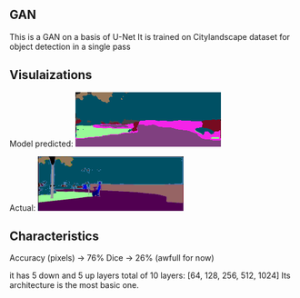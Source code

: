 ## GAN 
This is a GAN on a basis of U-Net
It is trained on Citylandscape dataset for object detection in a single pass

## Visulaizations
Model predicted:
![Local Image](./saved_images/pred_random.png)

Actual:
![Local Image](./saved_images/true_random.png)

## Characteristics
Accuracy (pixels) -> 76%
Dice -> 26% (awfull for now)

it has 5 down and 5 up layers total of 10 layers:
[64, 128, 256, 512, 1024]
Its architecture is the most basic one.
